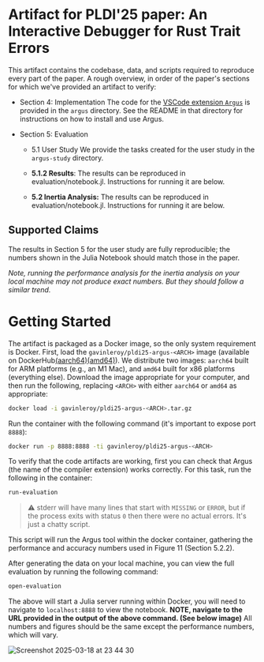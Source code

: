 # Artifact for PLDI'25 paper: An Interactive Debugger for Rust Trait Errors

This artifact contains the codebase, data, and scripts required to reproduce every part of the paper. A rough overview, in order of the paper's sections for which we've provided an artifact to verify:

- Section 4: Implementation
  The code for the [VSCode extension `Argus`](https://marketplace.visualstudio.com/items?itemName=gavinleroy.argus) is provided in the `argus` directory. See the README in that directory for instructions on how to install and use Argus.

- Section 5: Evaluation
  - 5.1 User Study
    We provide the tasks created for the user study in the `argus-study` directory.

  - **5.1.2 Results**: The results can be reproduced in evaluation/notebook.jl. Instructions for running it are below.
  - **5.2 Inertia Analysis:** The results can be reproduced in evaluation/notebook.jl. Instructions for running it are below.

## Supported Claims

The results in Section 5 for the user study are fully reproducible; the numbers shown in the Julia Notebook should match those in the paper. 

*Note, running the performance analysis for the inertia analysis on your local machine may not produce exact numbers. But they should follow a similar trend.*

# Getting Started

The artifact is packaged as a Docker image, so the only system requirement is Docker. First, load the `gavinleroy/pldi25-argus-<ARCH>` image (available on DockerHub[(aarch64)](https://hub.docker.com/repository/docker/gavinleroy/pldi25-argus-aarch64/general)[(amd64)](https://hub.docker.com/repository/docker/gavinleroy/pldi25-argus-amd64/general)). We distribute two images: `aarch64` built for ARM platforms (e.g., an M1 Mac), and `amd64` built for x86 platforms (everything else). Download the image appropriate for your computer, and then run the following, replacing `<ARCH>` with either `aarch64` or `amd64` as appropriate:

```bash
docker load -i gavinleroy/pldi25-argus-<ARCH>.tar.gz
```

Run the container with the following command (it's important to expose port `8888`):

```bash
docker run -p 8888:8888 -ti gavinleroy/pldi25-argus-<ARCH>
```

To verify that the code artifacts are working, first you can check that Argus (the name of the compiler extension) works correctly. For this task, run the following in the container:

```bash
run-evaluation
```

> :warning: stderr will have many lines that start with `MISSING` or `ERROR`, but if the process exits with status `0` then there were no actual errors. It's just a chatty script.

This script will run the Argus tool within the docker container, gathering the performance and accuracy numbers used in Figure 11 (Section 5.2.2).

After generating the data on your local machine, you can view the full evaluation by running the following command:

```bash
open-evaluation
```

The above will start a Julia server running within Docker, you will need to navigate to `localhost:8888` to view the notebook. **NOTE, navigate to the URL provided in the output of the above command. (See below image)** All numbers and figures should be the same except the performance numbers, which will vary.

![Screenshot 2025-03-18 at 23 44 30](https://github.com/user-attachments/assets/ee2d1dc7-7bb0-4bab-bda9-6eb04fabcb06)
